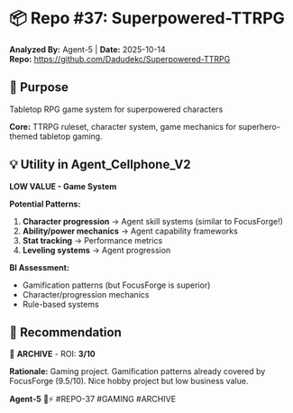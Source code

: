 # 📦 Repo #37: Superpowered-TTRPG

**Analyzed By:** Agent-5 | **Date:** 2025-10-14  
**Repo:** https://github.com/Dadudekc/Superpowered-TTRPG

## 🎯 Purpose
Tabletop RPG game system for superpowered characters

**Core:** TTRPG ruleset, character system, game mechanics for superhero-themed tabletop gaming.

## 💡 Utility in Agent_Cellphone_V2
**LOW VALUE - Game System**

**Potential Patterns:**
1. **Character progression** → Agent skill systems (similar to FocusForge!)
2. **Ability/power mechanics** → Agent capability frameworks
3. **Stat tracking** → Performance metrics
4. **Leveling systems** → Agent progression

**BI Assessment:**
- Gamification patterns (but FocusForge is superior)
- Character/progression mechanics
- Rule-based systems

## 🎯 Recommendation
🔴 **ARCHIVE** - ROI: **3/10**

**Rationale:** Gaming project. Gamification patterns already covered by FocusForge (9.5/10). Nice hobby project but low business value.

**Agent-5** 🐝⚡ #REPO-37 #GAMING #ARCHIVE

